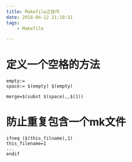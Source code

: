```yaml
---
title: Makefile之技巧
date: 2018-04-12 21:10:51
tags:
	- Makefile

---
```




# 定义一个空格的方法

```
empty:=
space:= $(empty) $(empty)
```

```
merge=$(subst $(space),,$(1))
```



# 防止重复包含一个mk文件

```
ifneq ($(this_filname),1)
this_filename=1
...
endif
```

